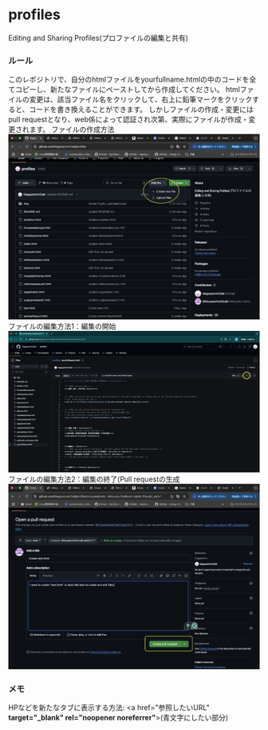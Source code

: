 # profiles
Editing and Sharing Profiles(プロファイルの編集と共有)

### ルール
このレポジトリで、自分のhtmlファイルをyourfullname.htmlの中のコードを全てコピーし、新たなファイルにペーストしてから作成してください。
htmlファイルの変更は、該当ファイル名をクリックして、右上に鉛筆マークをクリックすると、コードを書き換えることができます。
しかしファイルの作成・変更にはpull requestとなり、web係によって認証され次第、実際にファイルが作成・変更されます。
ファイルの作成方法
![ファイルの作成方法](img/for_description/add_files.png)
ファイルの編集方法1：編集の開始
![ファイルの編集方法1：編集の開始](img/for_description/editing_files.png)
ファイルの編集方法2：編集の終了(Pull requestの生成
![ファイルの編集方法2：編集の終了(Pull requestの生成)](img/for_description/create_PR.png)
<!--![Pull requestの承認]()-->

### メモ
HPなどを新たなタブに表示する方法: <a href="参照したいURL" **target="_blank" rel="noopener noreferrer"**>(青文字にしたい部分)</a>
